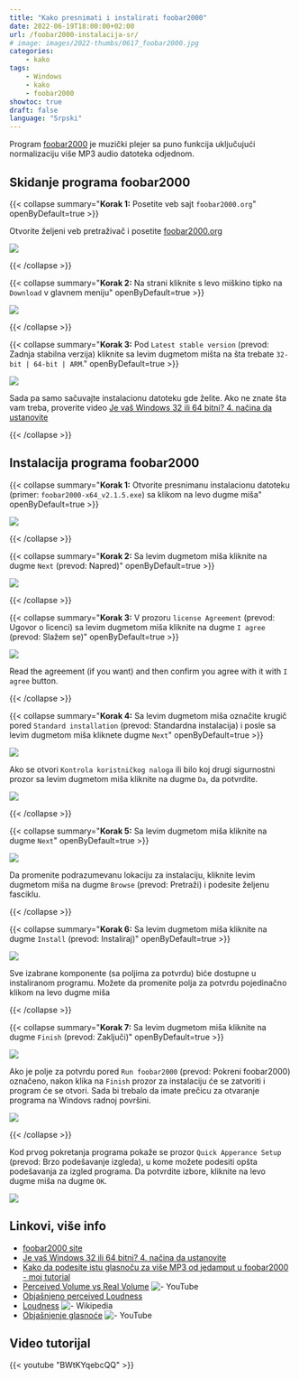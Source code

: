```yaml
---
title: "Kako presnimati i instalirati foobar2000"
date: 2022-06-19T18:00:00+02:00
url: /foobar2000-instalacija-sr/
# image: images/2022-thumbs/0617_foobar2000.jpg
categories:
    - kako
tags:
    - Windows
    - kako
    - foobar2000
showtoc: true
draft: false
language: "Srpski"
---
```


Program [foobar2000](https://www.foobar2000.org/ "Kliknite/tapnite, da otvorite veb stranicu!") je muzički plejer sa puno funkcija uključujući normalizaciju više MP3 audio datoteka odjednom.

## Skidanje programa foobar2000

{{< collapse summary="**Korak 1:** Posetite veb sajt `foobar2000.org`" openByDefault=true >}}

   Otvorite željeni veb pretraživač i posetite [foobar2000.org](https://www.foobar2000.org/ "Kliknite/tapnite da otvorite veb stranicu!")

   ![](/images/foobar2000/URL-foobar2000.jpeg)

{{< /collapse >}}

{{< collapse summary="**Korak 2:** Na strani kliknite s levo miškino tipko na `Download` v glavnem meniju" openByDefault=true >}}

   ![](/images/foobar2000/Page-foobar2000-download-btn.jpeg)

{{< /collapse >}}

{{< collapse summary="**Korak 3:** Pod `Latest stable version` (prevod: Zadnja stabilna verzija) kliknite sa levim dugmetom mišta na šta trebate `32-bit | 64-bit | ARM`." openByDefault=true >}}

   ![](/images/foobar2000/Page-foobar2000-download-latest-ver.jpeg)

   Sada pa samo sačuvajte instalacionu datoteku gde želite. Ako ne znate šta vam treba, proverite video [Je vaš Windows 32 ili 64 bitni? 4. načina da ustanovite](https://www.youtube.com/watch?v=hFldi8cEABU "Kliknite/tapnite da otvorite video!")

{{< /collapse >}}

## Instalacija programa foobar2000

{{< collapse summary="**Korak 1:** Otvorite presnimanu instalacionu datoteku (primer: `foobar2000-x64_v2.1.5.exe`) sa klikom na levo dugme miša" openByDefault=true >}}

   ![](/images/foobar2000/File-foobar2000.jpeg)

{{< /collapse >}}

{{< collapse summary="**Korak 2:** Sa levim dugmetom miša kliknite na dugme `Next` (prevod: Napred)" openByDefault=true >}}

   ![](/images/foobar2000/En-foobar2000-setup-1-welcome-next.jpeg)

{{< /collapse >}}

{{< collapse summary="**Korak 3:** V prozoru `license Agreement` (prevod: Ugovor o licenci) sa levim dugmetom miša kliknite na dugme  `I agree` (prevod: Slažem se)" openByDefault=true >}}

   ![](/images/foobar2000/En-foobar2000-setup-2-licencea-i-agree.jpeg)

   Read the agreement (if you want) and then confirm you agree with it with `I agree` button.

{{< /collapse >}}

{{< collapse summary="**Korak 4:** Sa levim dugmetom miša označite krugič pored `Standard installation` (prevod: Standardna instalacija) i posle sa levim dugmetom miša kliknete dugme `Next`" openByDefault=true >}}

   ![](/images/foobar2000/En-foobar2000-setup-3-type.jpeg)

   Ako se otvori `Kontrola koristničkog naloga` ili bilo koj drugi sigurnostni prozor sa levim dugmetom miša kliknite na dugme `Da`, da potvrdite.

   ![](/images/foobar2000/Sr-foobar2000-setup-3-type-standard-security.jpeg)

{{< /collapse >}}

{{< collapse summary="**Korak 5:** Sa levim dugmetom miša kliknite na dugme `Next`" openByDefault=true >}}

   ![](/images/foobar2000/En-foobar2000-setup-4-instloc-next.jpeg)

   Da promenite podrazumevanu lokaciju za instalaciju, kliknite levim dugmetom miša na dugme `Browse` (prevod: Pretraži) i podesite željenu fasciklu.

{{< /collapse >}}

{{< collapse summary="**Korak 6:** Sa levim dugmetom miša kliknite na dugme `Install` (prevod: Instaliraj)" openByDefault=true >}}

   ![](/images/foobar2000/En-foobar2000-setup-5-components-install.jpeg)

Sve izabrane komponente (sa poljima za potvrdu) biće dostupne u instaliranom programu. Možete da promenite polja za potvrdu pojedinačno klikom na levo dugme miša

{{< /collapse >}}

{{< collapse summary="**Korak 7:** Sa levim dugmetom miša kliknite na dugme `Finish` (prevod: Zaključi)" openByDefault=true >}}

   ![](/images/foobar2000/En-foobar2000-setup-6-completed-finish.jpeg)

   Ako je polje za potvrdu pored `Run foobar2000` (prevod: Pokreni foobar2000) označeno, nakon klika na `Finish` prozor za instalaciju će se zatvoriti i program će se otvori. Sada bi trebalo da imate prečicu za otvaranje programa na Windovs radnoj površini.

   ![](/images/foobar2000/Desktop-shortcut-foobar2000.jpeg)

{{< /collapse >}}

Kod prvog pokretanja programa pokaže se prozor `Quick Apperance Setup` (prevod: Brzo podešavanje izgleda), u kome možete podesiti opšta podešavanja za izgled programa. Da potvrdite izbore, kliknite na levo dugme miša na dugme `OK`.

![](/images/foobar2000/En-foobar2000-first-run.jpeg)

## Linkovi, više info

- [foobar2000 site](https://www.foobar2000.org/ "Kliknite/tapnite da otvorite veb sajt!")
- [Je vaš Windows 32 ili 64 bitni? 4. načina da ustanovite](https://www.youtube.com/watch?v=hFldi8cEABU "Kliknite/tapnite da otvorite video!")
- [Kako da podesite istu glasnoču za više MP3 od jedamput u foobar2000 - moj tutorial](/foobar2000-mp3-glasnoca-sr/ "Kliknite/tapnite, da otvorite tutorijal!")
- [Perceived Volume vs Real Volume](https://www.youtube.com/vatch?v=5SKFV8fv0Ho "Kliknite/tapnite, da otvorite video!") ![- YouTube](/images/social-logos/YouTube.png)
- [Objašnjeno perceived Loudness](https://www.blackghostaudio.com/blog/perceived-loudness-ekplained "Kliknite/tapnite, da otvorite veb stranicu!")
- [Loudness](https://en.wikipedia.org/wiki/Loudness "Kliknite/tapnite, da otvorite veb stranicu!") ![- Wikipedia](/images/social-logos/logo_Wikipedia_20x20px.png)
- [Objašnjenje glasnoće](https://www.youtube.com/vatch?v=rRskvDd59kc "Kliknite/tapnite, da otvorite video!") ![- YouTube](/images/social-logos/YouTube.png)

## Video tutorijal

{{< youtube "BWtKYqebcQQ" >}}
